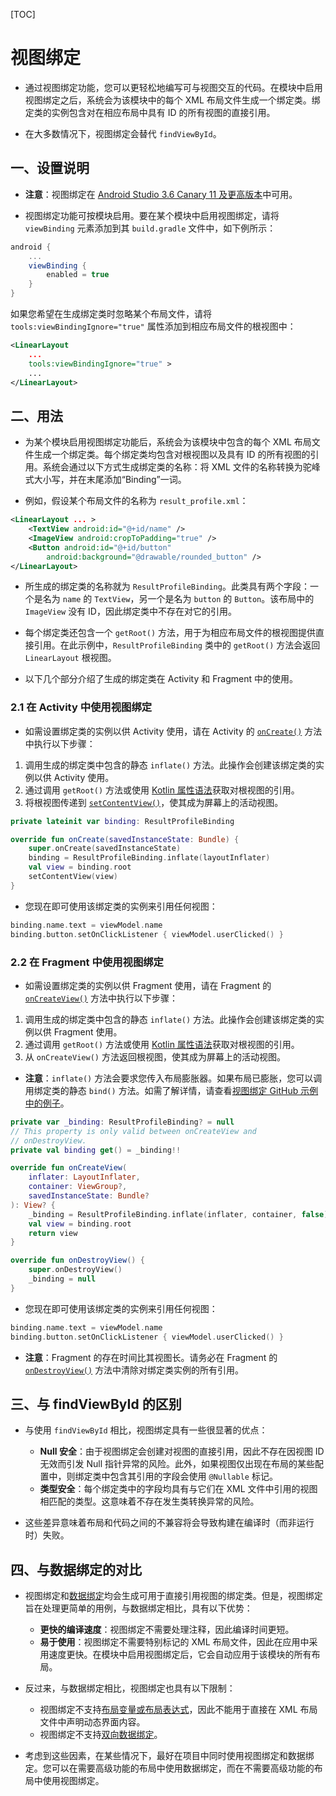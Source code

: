 [TOC]

# 视图绑定

* 通过视图绑定功能，您可以更轻松地编写可与视图交互的代码。在模块中启用视图绑定之后，系统会为该模块中的每个 XML 布局文件生成一个绑定类。绑定类的实例包含对在相应布局中具有 ID 的所有视图的直接引用。

* 在大多数情况下，视图绑定会替代 `findViewById`。

## 一、设置说明

* **注意**：视图绑定在 [Android Studio 3.6 Canary 11 及更高版本](https://developer.android.google.cn/studio/preview)中可用。

* 视图绑定功能可按模块启用。要在某个模块中启用视图绑定，请将 `viewBinding` 元素添加到其 `build.gradle` 文件中，如下例所示：

```groovy
android {
	...
    viewBinding {
    	enabled = true
	}
}
```

如果您希望在生成绑定类时忽略某个布局文件，请将 `tools:viewBindingIgnore="true"` 属性添加到相应布局文件的根视图中：

```xml
<LinearLayout
    ...
    tools:viewBindingIgnore="true" >
	...
</LinearLayout>
```

## 二、用法

* 为某个模块启用视图绑定功能后，系统会为该模块中包含的每个 XML 布局文件生成一个绑定类。每个绑定类均包含对根视图以及具有 ID 的所有视图的引用。系统会通过以下方式生成绑定类的名称：将 XML 文件的名称转换为驼峰式大小写，并在末尾添加“Binding”一词。

* 例如，假设某个布局文件的名称为 `result_profile.xml`：

```xml
<LinearLayout ... >
    <TextView android:id="@+id/name" />
    <ImageView android:cropToPadding="true" />
	<Button android:id="@+id/button"
    	android:background="@drawable/rounded_button" />
</LinearLayout>    
```

* 所生成的绑定类的名称就为 `ResultProfileBinding`。此类具有两个字段：一个是名为 `name` 的 `TextView`，另一个是名为 `button` 的 `Button`。该布局中的 `ImageView` 没有 ID，因此绑定类中不存在对它的引用。

* 每个绑定类还包含一个 `getRoot()` 方法，用于为相应布局文件的根视图提供直接引用。在此示例中，`ResultProfileBinding` 类中的 `getRoot()` 方法会返回 `LinearLayout` 根视图。

* 以下几个部分介绍了生成的绑定类在 Activity 和 Fragment 中的使用。

### 2.1 在 Activity 中使用视图绑定

* 如需设置绑定类的实例以供 Activity 使用，请在 Activity 的 [`onCreate()`](https://developer.android.google.cn/reference/kotlin/android/app/Activity#oncreate) 方法中执行以下步骤：

1. 调用生成的绑定类中包含的静态 `inflate()` 方法。此操作会创建该绑定类的实例以供 Activity 使用。
2. 通过调用 `getRoot()` 方法或使用 [Kotlin 属性语法](https://kotlinlang.org/docs/reference/properties.html#declaring-properties)获取对根视图的引用。
3. 将根视图传递到 [`setContentView()`](https://developer.android.google.cn/reference/kotlin/android/app/Activity#setcontentview_1)，使其成为屏幕上的活动视图。

```kotlin
private lateinit var binding: ResultProfileBinding

override fun onCreate(savedInstanceState: Bundle) {
	super.onCreate(savedInstanceState)
    binding = ResultProfileBinding.inflate(layoutInflater)
    val view = binding.root
    setContentView(view)
}    
```

* 您现在即可使用该绑定类的实例来引用任何视图：

```kotlin
binding.name.text = viewModel.name
binding.button.setOnClickListener { viewModel.userClicked() }    
```

### 2.2 在 Fragment 中使用视图绑定

* 如需设置绑定类的实例以供 Fragment 使用，请在 Fragment 的 [`onCreateView()`](https://developer.android.google.cn/reference/kotlin/androidx/fragment/app/Fragment#oncreateview) 方法中执行以下步骤：

1. 调用生成的绑定类中包含的静态 `inflate()` 方法。此操作会创建该绑定类的实例以供 Fragment 使用。
2. 通过调用 `getRoot()` 方法或使用 [Kotlin 属性语法](https://kotlinlang.org/docs/reference/properties.html#declaring-properties)获取对根视图的引用。
3. 从 `onCreateView()` 方法返回根视图，使其成为屏幕上的活动视图。

* **注意**：`inflate()` 方法会要求您传入布局膨胀器。如果布局已膨胀，您可以调用绑定类的静态 `bind()` 方法。如需了解详情，请查看[视图绑定 GitHub 示例中的例子](https://github.com/android/architecture-components-samples/blob/master/ViewBindingSample/app/src/main/java/com/android/example/viewbindingsample/BindFragment.kt#L36-L41)。

```kotlin
private var _binding: ResultProfileBinding? = null
// This property is only valid between onCreateView and
// onDestroyView.
private val binding get() = _binding!!

override fun onCreateView(
	inflater: LayoutInflater,
    container: ViewGroup?,
    savedInstanceState: Bundle?
): View? {
	_binding = ResultProfileBinding.inflate(inflater, container, false)
    val view = binding.root
    return view
}

override fun onDestroyView() {
	super.onDestroyView()
    _binding = null
}    
```

* 您现在即可使用该绑定类的实例来引用任何视图：

```kotlin
binding.name.text = viewModel.name
binding.button.setOnClickListener { viewModel.userClicked() }    
```

* **注意**：Fragment 的存在时间比其视图长。请务必在 Fragment 的 [`onDestroyView()`](https://developer.android.google.cn/reference/kotlin/androidx/fragment/app/Fragment#ondestroyview) 方法中清除对绑定类实例的所有引用。

## 三、与 findViewById 的区别

* 与使用 `findViewById` 相比，视图绑定具有一些很显著的优点：
  * **Null 安全**：由于视图绑定会创建对视图的直接引用，因此不存在因视图 ID 无效而引发 Null 指针异常的风险。此外，如果视图仅出现在布局的某些配置中，则绑定类中包含其引用的字段会使用 `@Nullable` 标记。
  * **类型安全**：每个绑定类中的字段均具有与它们在 XML 文件中引用的视图相匹配的类型。这意味着不存在发生类转换异常的风险。

* 这些差异意味着布局和代码之间的不兼容将会导致构建在编译时（而非运行时）失败。

## 四、与数据绑定的对比

* 视图绑定和[数据绑定](https://developer.android.google.cn/topic/libraries/data-binding)均会生成可用于直接引用视图的绑定类。但是，视图绑定旨在处理更简单的用例，与数据绑定相比，具有以下优势：
  * **更快的编译速度**：视图绑定不需要处理注释，因此编译时间更短。
  * **易于使用**：视图绑定不需要特别标记的 XML 布局文件，因此在应用中采用速度更快。在模块中启用视图绑定后，它会自动应用于该模块的所有布局。

* 反过来，与数据绑定相比，视图绑定也具有以下限制：
  * 视图绑定不支持[布局变量或布局表达式](https://developer.android.google.cn/topic/libraries/data-binding/expressions)，因此不能用于直接在 XML 布局文件中声明动态界面内容。
  * 视图绑定不支持[双向数据绑定](https://developer.android.google.cn/topic/libraries/data-binding/two-way)。

* 考虑到这些因素，在某些情况下，最好在项目中同时使用视图绑定和数据绑定。您可以在需要高级功能的布局中使用数据绑定，而在不需要高级功能的布局中使用视图绑定。